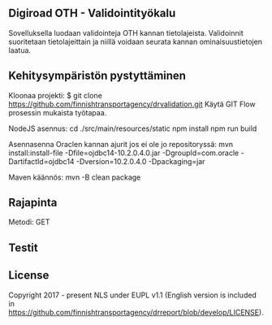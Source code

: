 ## Digiroad OTH - Validointityökalu

Sovelluksella luodaan validointeja OTH kannan tietolajeista. Validoinnit suoritetaan tietolajeittain ja  niillä voidaan seurata kannan ominaisuustietojen laatua.

## Kehitysympäristön pystyttäminen

Kloonaa projekti:
$ git clone https://github.com/finnishtransportagency/drvalidation.git
Käytä GIT Flow prosessin mukaista työtapaa.

NodeJS asennus:
cd ./src/main/resources/static
npm install
npm run build

Asennasenna Oraclen kannan ajurit jos ei ole jo repositoryssä:
mvn install:install-file -Dfile=ojdbc14-10.2.0.4.0.jar -DgroupId=com.oracle -DartifactId=ojdbc14 -Dversion=10.2.0.4.0 -Dpackaging=jar

Maven käännös:
mvn -B clean package

## Rajapinta

Metodi: GET
 

## Testit

## License

Copyright 2017 - present NLS under EUPL v1.1 (English version is included in https://github.com/finnishtransportagency/drreport/blob/develop/LICENSE).
